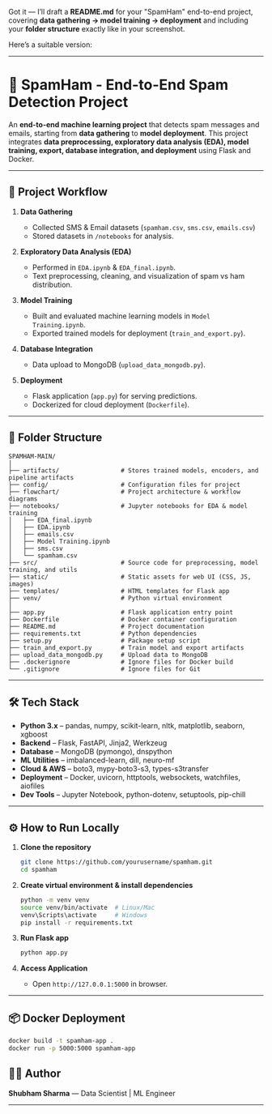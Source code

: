 Got it — I’ll draft a **README.md** for your "SpamHam" end-to-end project, covering **data gathering → model training → deployment** and including your **folder structure** exactly like in your screenshot.

Here’s a suitable version:

---

# 📧 SpamHam - End-to-End Spam Detection Project

An **end-to-end machine learning project** that detects spam messages and emails, starting from **data gathering** to **model deployment**.
This project integrates **data preprocessing, exploratory data analysis (EDA), model training, export, database integration, and deployment** using Flask and Docker.

---

## 🚀 Project Workflow

1. **Data Gathering**

   * Collected SMS & Email datasets (`spamham.csv`, `sms.csv`, `emails.csv`)
   * Stored datasets in `/notebooks` for analysis.

2. **Exploratory Data Analysis (EDA)**

   * Performed in `EDA.ipynb` & `EDA_final.ipynb`.
   * Text preprocessing, cleaning, and visualization of spam vs ham distribution.

3. **Model Training**

   * Built and evaluated machine learning models in `Model Training.ipynb`.
   * Exported trained models for deployment (`train_and_export.py`).

4. **Database Integration**

   * Data upload to MongoDB (`upload_data_mongodb.py`).

5. **Deployment**

   * Flask application (`app.py`) for serving predictions.
   * Dockerized for cloud deployment (`Dockerfile`).

---

## 📂 Folder Structure

```
SPAMHAM-MAIN/
│
├── artifacts/                 # Stores trained models, encoders, and pipeline artifacts
├── config/                    # Configuration files for project
├── flowchart/                 # Project architecture & workflow diagrams
├── notebooks/                 # Jupyter notebooks for EDA & model training
│   ├── EDA_final.ipynb
│   ├── EDA.ipynb
│   ├── emails.csv
│   ├── Model Training.ipynb
│   ├── sms.csv
│   └── spamham.csv
├── src/                       # Source code for preprocessing, model training, and utils
├── static/                    # Static assets for web UI (CSS, JS, images)
├── templates/                 # HTML templates for Flask app
├── venv/                      # Python virtual environment
│
├── app.py                     # Flask application entry point
├── Dockerfile                 # Docker container configuration
├── README.md                  # Project documentation
├── requirements.txt           # Python dependencies
├── setup.py                   # Package setup script
├── train_and_export.py        # Train model and export artifacts
├── upload_data_mongodb.py     # Upload data to MongoDB
├── .dockerignore              # Ignore files for Docker build
└── .gitignore                 # Ignore files for Git
```
---

## 🛠️ Tech Stack

* **Python 3.x** – pandas, numpy, scikit-learn, nltk, matplotlib, seaborn, xgboost
* **Backend** – Flask, FastAPI, Jinja2, Werkzeug
* **Database** – MongoDB (pymongo), dnspython
* **ML Utilities** – imbalanced-learn, dill, neuro-mf
* **Cloud & AWS** – boto3, mypy-boto3-s3, types-s3transfer
* **Deployment** – Docker, uvicorn, httptools, websockets, watchfiles, aiofiles
* **Dev Tools** – Jupyter Notebook, python-dotenv, setuptools, pip-chill

---


## ⚙️ How to Run Locally

1. **Clone the repository**

   ```bash
   git clone https://github.com/yourusername/spamham.git
   cd spamham
   ```

2. **Create virtual environment & install dependencies**

   ```bash
   python -m venv venv
   source venv/bin/activate  # Linux/Mac
   venv\Scripts\activate     # Windows
   pip install -r requirements.txt
   ```

3. **Run Flask app**

   ```bash
   python app.py
   ```

4. **Access Application**

   * Open `http://127.0.0.1:5000` in browser.

---

## 📦 Docker Deployment

```bash
docker build -t spamham-app .
docker run -p 5000:5000 spamham-app
```

## 🧑‍💻 Author

**Shubham Sharma** — Data Scientist | ML Engineer

---
